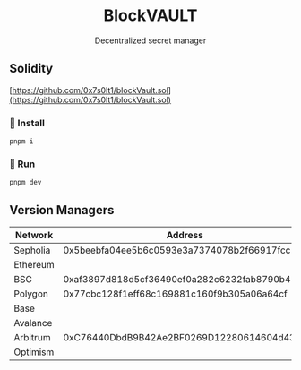 
<h1 align="center">BlockVAULT</h1>
<p align="center">
Decentralized secret manager
</p>

## Solidity
[https://github.com/0x7s0lt1/blockVault.sol](https://github.com/0x7s0lt1/blockVault.sol)

### 🔨 Install
```shell
pnpm i
```
### 🏃 Run
```shell
pnpm dev
```
## Version Managers
<table>
    <thead>
        <tr>
            <th>Network</th>
            <th>Address</th>
        </tr>
    </thead>
    <tbody>
        <tr>
            <td>Sepholia</td>
            <td>0x5beebfa04ee5b6c0593e3a7374078b2f66917fcc</td>
        </tr>
        <tr>
            <td>Ethereum</td>
            <td></td>
        </tr>
        <tr>
            <td>BSC</td>
            <td>0xaf3897d818d5cf36490ef0a282c6232fab8790b4</td>
        </tr>
        <tr>
            <td>Polygon</td>
            <td>0x77cbc128f1eff68c169881c160f9b305a06a64cf</td>
        </tr>
        <tr>
            <td>Base</td>
            <td></td>
        </tr>
        <tr>
            <td>Avalance</td>
            <td></td>
        </tr>
        <tr>
            <td>Arbitrum</td>
            <td>0xC76440DbdB9B42Ae2BF0269D12280614604d43e8</td>
        </tr>
        <tr>
            <td>Optimism</td> 
            <td></td>
        </tr>
    </tbody>
</table>
